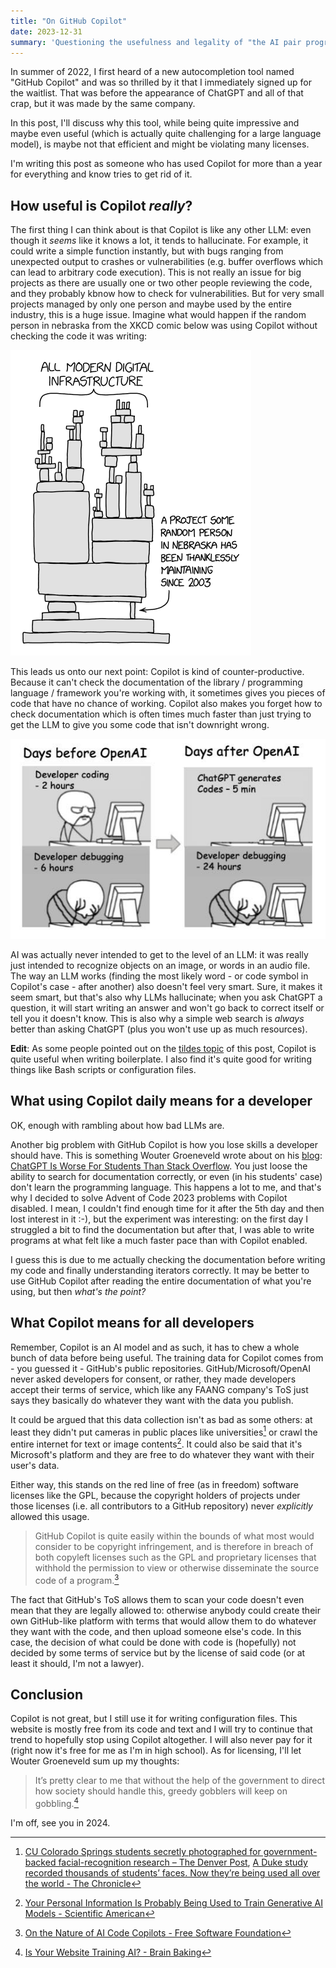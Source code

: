 ```yaml
---
title: "On GitHub Copilot"
date: 2023-12-31
summary: 'Questioning the usefulness and legality of "the AI pair programmer"'
---
```


In summer of 2022, I first heard of a new autocompletion tool named "GitHub Copilot" and was so thrilled by it that I immediately signed up for the waitlist. That was before the appearance of ChatGPT and all of that crap, but it was made by the same company.

In this post, I'll discuss why this tool, while being quite impressive and maybe even useful (which is actually quite challenging for a large language model), is maybe not that efficient and might be violating many licenses.

I'm writing this post as someone who has used Copilot for more than a year for everything and know tries to get rid of it.

## How useful is Copilot _really_?

The first thing I can think about is that Copilot is like any other LLM: even though it _seems_ like it knows a lot, it tends to hallucinate. For example, it could write a simple function instantly, but with bugs ranging from unexpected output to crashes or vulnerabilities (e.g. buffer overflows which can lead to arbitrary code execution). This is not really an issue for big projects as there are usually one or two other people reviewing the code, and they probably kbnow how to check for vulnerabilities. But for very small projects managed by only one person and maybe used by the entire industry, this is a huge issue. Imagine what would happen if the random person in nebraska from the XKCD comic below was using Copilot without checking the code it was writing:

![XKCD comic showing a scaffolding of projects all held by a single one on the bottom. A text with an arrow pointing to the top reads "All modern digital infrastructure" and another pointing to the single project reads "a project some random person in nebraska has been thanklessly maintaining since 2003"](./dependency.png)

This leads us onto our next point: Copilot is kind of counter-productive. Because it can't check the documentation of the library / programming language / framework you're working with, it sometimes gives you pieces of code that have no chance of working. Copilot also makes you forget how to check documentation which is often times much faster than just trying to get the LLM to give you some code that isn't downright wrong.

![A two-column comic showing a comparison between "days before OpenAI" on the left and "days after OpenAI" on the right. On the left, the developer is coding for two hours and then debugging for 6 hours. On the right, ChatGPT generates code for 5 minutes and the developer proceeds to debug for 24 hours.](./dev-comparison.png)

AI was actually never intended to get to the level of an LLM: it was really just intended to recognize objects on an image, or words in an audio file. The way an LLM works (finding the most likely word - or code symbol in Copilot's case - after another) also doesn't feel very smart. Sure, it makes it seem smart, but that's also why LLMs hallucinate; when you ask ChatGPT a question, it will start writing an answer and won't go back to correct itself or tell you it doesn't know. This is also why a simple web search is _always_ better than asking ChatGPT (plus you won't use up as much resources).

**Edit**: As some people pointed out on the [tildes topic](https://tildes.net/~comp/1d8v/on_github_copilot) of this post, Copilot is quite useful when writing boilerplate. I also find it's quite good for writing things like Bash scripts or configuration files.

## What using Copilot daily means for a developer

OK, enough with rambling about how bad LLMs are.

Another big problem with GitHub Copilot is how you lose skills a developer should have. This is something Wouter Groeneveld wrote about on his [blog](https://brainbaking.com/): [ChatGPT Is Worse For Students Than Stack Overflow](https://brainbaking.com/post/2023/10/chatgpt-is-worse-for-students-than-stack-overflow/). You just loose the ability to search for documentation correctly, or even (in his students' case) don't learn the programming language. This happens a lot to me, and that's why I decided to solve Advent of Code 2023 problems with Copilot disabled. I mean, I couldn't find enough time for it after the 5th day and then lost interest in it :-), but the experiment was interesting: on the first day I struggled a bit to find the documentation but after that, I was able to write programs at what felt like a much faster pace than with Copilot enabled.

I guess this is due to me actually checking the documentation before writing my code and finally understanding iterators correctly. It may be better to use GitHub Copilot after reading the entire documentation of what you're using, but then _what's the point?_

## What Copilot means for all developers

Remember, Copilot is an AI model and as such, it has to chew a whole bunch of data before being useful. The training data for Copilot comes from - you guessed it - GitHub's public repositories. GitHub/Microsoft/OpenAI never asked developers for consent, or rather, they made developers accept their terms of service, which like any FAANG company's ToS just says they basically do whatever they want with the data you publish.

It could be argued that this data collection isn't as bad as some others: at least they didn't put cameras in public places like universities[^1] or crawl the entire internet for text or image contents[^2]. It could also be said that it's Microsoft's platform and they are free to do whatever they want with their user's data.

Either way, this stands on the red line of free (as in freedom) software licenses like the GPL, because the copyright holders of projects under those licenses (i.e. all contributors to a GitHub repository) never _explicitly_ allowed this usage.

> GitHub Copilot is quite easily within the bounds of what most would consider to be copyright infringement, and is therefore in breach of both copyleft licenses such as the GPL and proprietary licenses that withhold the permission to view or otherwise disseminate the source code of a program.[^3]

The fact that GitHub's ToS allows them to scan your code doesn't even mean that they are legally allowed to: otherwise anybody could create their own GitHub-like platform with terms that would allow them to do whatever they want with the code, and then upload someone else's code. In this case, the decision of what could be done with code is (hopefully) not decided by some terms of service but by the license of said code (or at least it should, I'm not a lawyer).

## Conclusion

Copilot is not great, but I still use it for writing configuration files. This website is mostly free from its code and text and I will try to continue that trend to hopefully stop using Copilot altogether. I will also never pay for it (right now it's free for me as I'm in high school). As for licensing, I'll let Wouter Groeneveld sum up my thoughts:

> It’s pretty clear to me that without the help of the government to direct how society should handle this, greedy gobblers will keep on gobbling.[^4]

I'm off, see you in 2024.

[^1]: [CU Colorado Springs students secretly photographed for government-backed facial-recognition research – The Denver Post](https://www.denverpost.com/2019/05/27/cu-colorado-springs-facial-recognition-research/), [A Duke study recorded thousands of students’ faces. Now they’re being used all over the world - The Chronicle](https://www.dukechronicle.com/article/2019/06/duke-university-facial-recognition-data-set-study-surveillance-video-students-china-uyghur)

[^2]: [Your Personal Information Is Probably Being Used to Train Generative AI Models - Scientific American](https://www.scientificamerican.com/article/your-personal-information-is-probably-being-used-to-train-generative-ai-models/)

[^3]: [On the Nature of AI Code Copilots - Free Software Foundation](https://www.fsf.org/licensing/copilot/on-the-nature-of-ai-code-copilots)

[^4]: [Is Your Website Training AI? - Brain Baking](https://brainbaking.com/post/2023/04/is-your-website-training-ai/)

